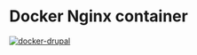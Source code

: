 # Docker Nginx container


[![docker-drupal](https://img.shields.io/badge/spy86-nginx-blue.svg)](https://cloud.docker.com/repository/docker/spy86/nginx)
